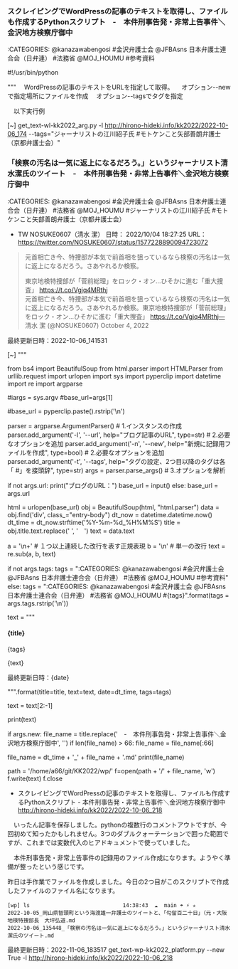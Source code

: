 ### スクレイピングでWordPressの記事のテキストを取得し、ファイルも作成するPythonスクリプト　-　本件刑事告発・非常上告事件＼金沢地方検察庁御中

:CATEGORIES: @kanazawabengosi #金沢弁護士会 @JFBAsns 日本弁護士連合会（日弁連） #法務省 @MOJ_HOUMU #参考資料


#!/usr/bin/python

"""
　WordPressの記事のテキストをURLを指定して取得。
　オプション--newで指定場所にファイルを作成
　オプション--tagsでタグを指定

　以下実行例

[~] get_text-wl-kk2022_arg.py -l http://hirono-hideki.info/kk2022/2022-10-06_174 --tags="ジャーナリストの江川紹子氏 #モトケンこと矢部善朗弁護士（京都弁護士会）"
### 「検察の汚名は一気に返上になるだろう。」というジャーナリスト清水潔氏のツイート　-　本件刑事告発・非常上告事件＼金沢地方検察庁御中

:CATEGORIES: @kanazawabengosi #金沢弁護士会 @JFBAsns 日本弁護士連合会（日弁連） #法務省 @MOJ_HOUMU #ジャーナリストの江川紹子氏 #モトケンこと矢部善朗弁護士（京都弁護士会）

- TW NOSUKE0607（清水 潔） 日時： 2022/10/04 18:27:25 URL： https://twitter.com/NOSUKE0607/status/1577228890094723072  
> 元首相亡き今、特捜部が本気で前首相を狙っているなら検察の汚名は一気に返上になるだろう。さあやれるか検察。  
>   
> 東京地検特捜部が「菅前総理」をロック・オン…ひそかに進む「重大捜査」 https://t.co/Vgjq4MRthj  
元首相亡き今、特捜部が本気で前首相を狙っているなら検察の汚名は一気に返上になるだろう。さあやれるか検察。東京地検特捜部が「菅前総理」をロック・オン…ひそかに進む「重大捜査」 https://t.co/Vgjq4MRthj— 清水 潔 (@NOSUKE0607) October 4, 2022

最終更新日時：2022-10-06_141531

[~] 
"""

from bs4 import BeautifulSoup
from html.parser import HTMLParser
from urllib.request import urlopen
import sys
import pyperclip
import datetime
import re
import argparse

#iargs = sys.argv
#base_url=args[1]

#base_url = pyperclip.paste().rstrip('\n')

parser = argparse.ArgumentParser() # 1.インスタンスの作成
parser.add_argument('-l', '--url', help="ブログ記事のURL", type=str) # 2.必要なオプションを追加
parser.add_argument('-n', '--new', help="新規に記録用ファイルを作成", type=bool) # 2.必要なオプションを追加
parser.add_argument('-t', '--tags', help="タグの設定、2つ目以降のタグは各「 #」を接頭辞", type=str)
args = parser.parse_args() # 3.オプションを解析

if not args.url:
print("ブログのURL：")
base_url = input()
else:
base_url = args.url

html = urlopen(base_url)
obj = BeautifulSoup(html, "html.parser")
data = obj.find('div', class_="entry-body")
dt_now = datetime.datetime.now()
dt_time = dt_now.strftime('%Y-%m-%d_%H%M%S')
title = obj.title.text.replace(' ', '　')
text = data.text

a = '\n+'  # １つ以上連続した改行を表す正規表現
b = '\n'   # 単一の改行
text = re.sub(a, b, text)

if not args.tags:
tags =  ":CATEGORIES: @kanazawabengosi #金沢弁護士会 @JFBAsns 日本弁護士連合会（日弁連） #法務省 @MOJ_HOUMU #参考資料"
else:
tags = ":CATEGORIES: @kanazawabengosi #金沢弁護士会 @JFBAsns 日本弁護士連合会（日弁連） #法務省 @MOJ_HOUMU #{tags}".format(tags = args.tags.rstrip('\n'))

text = """
#### {title}

{tags}

{text}

最終更新日時：{date}

""".format(title=title, text=text, date=dt_time, tags=tags)

text = text[2:-1]

print(text)

if args.new:
file_name = title.replace('　-　本件刑事告発・非常上告事件＼金沢地方検察庁御中', '')
if len(file_name) > 66:
    file_name = file_name[:66]

file_name = dt_time + '_' + file_name + '.md'
print(file_name)

path = '/home/a66/git/KK2022/wp/'
f=open(path + '/' + file_name, 'w')
f.write(text)
f.close

- スクレイピングでWordPressの記事のテキストを取得し、ファイルも作成するPythonスクリプト - 本件刑事告発・非常上告事件＼金沢地方検察庁御中 <http://hirono-hideki.info/kk2022/2022-10-06_218>

　いったん記事を保存しました。pythonの複数行のコメントアウトですが、今回初めて知ったかもしれません。3つのダブルクォーテーションで囲った範囲ですが、これまでは変数代入のヒアドキュメントで使っていました。

　本件刑事告発・非常上告事件の記録用のファイル作成になります。ようやく準備が整ったという感じです。

 昨日は手作業でファイルを作成しました。今日の2つ目がこのスクリプトで作成したファイルのファイル名になります。

```
[wp] ls     　　　　　　　　　　　　　　 14:38:43  ☁  main ☂ ⚡ ✭
2022-10-05_岡山県智頭町という海渡雄一弁護士のツイートと、「勾留百二十日」（元・大阪地検特捜部長　大坪弘道.md
2022-10-06_135448_「検察の汚名は一気に返上になるだろう。」というジャーナリスト清水潔氏のツイート.md
```



最終更新日時：2022-11-06_183517
get_text-wp-kk2022_platform.py --new True -l http://hirono-hideki.info/kk2022/2022-10-06_218
